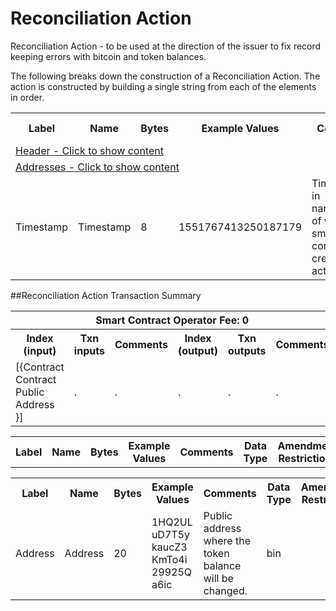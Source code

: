 


# Reconciliation Action

Reconciliation Action -  to be used at the direction of the issuer to fix record keeping errors with bitcoin and token balances.

The following breaks down the construction of a Reconciliation Action. The action is constructed by building a single string from each of the elements in order.

<div class="ritz grid-container" dir="ltr">
    <table class="waffle" cellspacing="0" cellpadding="0" table-layout=fixed width=100%>
         <tr style='height:19px;'>
            <th style="width:9%" class="s0">Label</th>
            <th style="width:9%" class="s1">Name</th>
            <th style="width:2%" class="s1">Bytes</th>
            <th style="width:25%" class="s1">Example Values</th>
            <th style="width:36%" class="s1">Comments</th>
            <th style="width:5%" class="s1">Data Type</th>
            <th class="s1">Amendment Restrictions</th>
        </tr>
        <tr>
            <td class="e5" colspan="7">
                <a href="javascript:;" data-popover="type-Header">
                   Header - Click to show content
                </a>
             </td>
        </tr>
        <tr>
            <td class="e5" colspan="7">
                <a href="javascript:;" data-popover="type-Address">
                   Addresses - Click to show content
                </a>
            </td>
        </tr>
        <tr>
            <td class="e9">Timestamp</td>
            <td class="e10">Timestamp</td>
            <td class="e10">8</td>
            <td class="e10">1551767413250187179</td>
            <td class="e10">Timestamp in nanoseconds of when the smart contract created the action.</td>
            <td class="e10">timestamp</td>
            <td class="e10">Cannot be changed by issuer, operator. Smart contract controls.</td>
        </tr>
    </table>
</div>

##Reconciliation Action Transaction Summary

<div class="ritz grid-container" dir="ltr">
    <table class="waffle" cellspacing="0" cellpadding="0" table-layout=fixed width=100%>
         <tr style='height:19px;'>
            <th class="s0" colspan="6">Smart Contract Operator Fee: 0</th>
       </tr>
         <tr style='height:19px;'>
            <th style="width:10%" class="s0">Index (input)</th>
            <th style="width:20%" class="s1">Txn inputs</th>
            <th style="width:20%" class="s1">Comments</th>
            <th style="width:10%" class="s1">Index (output)</th>
            <th style="width:20%" class="s1">Txn outputs</th>
            <th class="s1">Comments</th>
       </tr>
       <tr>
            <td class="e5">[{Contract Contract Public Address }]</td>
            <td class="e6">.</td>
            <td class="e6">.</td>
            <td class="e10">.</td>
            <td class="e10">.</td>
            <td class="e10">.</td>
        </tr>
    </table>
</div>



<div class="ui modal" id="type-Header">
    <i class="close icon"></i>
    <div class="content docs-content">
        <table class="ui table">
            <tr style='height:19px;'>
                <th style="width:5%" class="s1">Label</th>
                <th style="width:9%" class="s1">Name</th>
                <th style="width:3%" class="s1">Bytes</th>
                <th style="width:33%" class="s1">Example Values</th>
                <th style="width:26%" class="s1">Comments</th>
                <th style="width:5%" class="s1">Data Type</th>
                <th class="s2">Amendment Restrictions</th>
            </tr>
        </table>
    </div>
</div>

<div class="ui modal" id="type-Address">
    <i class="close icon"></i>
    <div class="content docs-content">
        <table class="ui table">
            <tr style='height:19px;'>
                <th style="width:5%" class="s1">Label</th>
                <th style="width:9%" class="s1">Name</th>
                <th style="width:3%" class="s1">Bytes</th>
                <th style="width:33%" class="s1">Example Values</th>
                <th style="width:26%" class="s1">Comments</th>
                <th style="width:5%" class="s1">Data Type</th>
                <th class="s2">Amendment Restrictions</th>
            </tr>
            <tr>
                <td class="e10">Address</td>
                <td class="e10">Address</td>
                <td class="e10">20</td>
                <td class="e10" style="word-break:break-all">1HQ2ULuD7T5ykaucZ3KmTo4i29925Qa6ic</td>
                <td class="e10">Public address where the token balance will be changed.</td>
                <td class="e10">bin</td>
                <td class="e10"></td>
            </tr>
        </table>
    </div>
</div>

